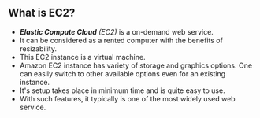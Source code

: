 ## What is EC2?
- _**Elastic Compute Cloud**_ _(EC2)_ is a on-demand web service.
- It can be considered as a rented computer with the benefits of resizability.
- This EC2 instance is a virtual machine.
- Amazon EC2 instance has variety of storage and graphics options. One can easily switch to other available options even for an existing instance.
- It's setup takes place in minimum time and is quite easy to use.
- With such features, it typically is one of the most widely used web service.

